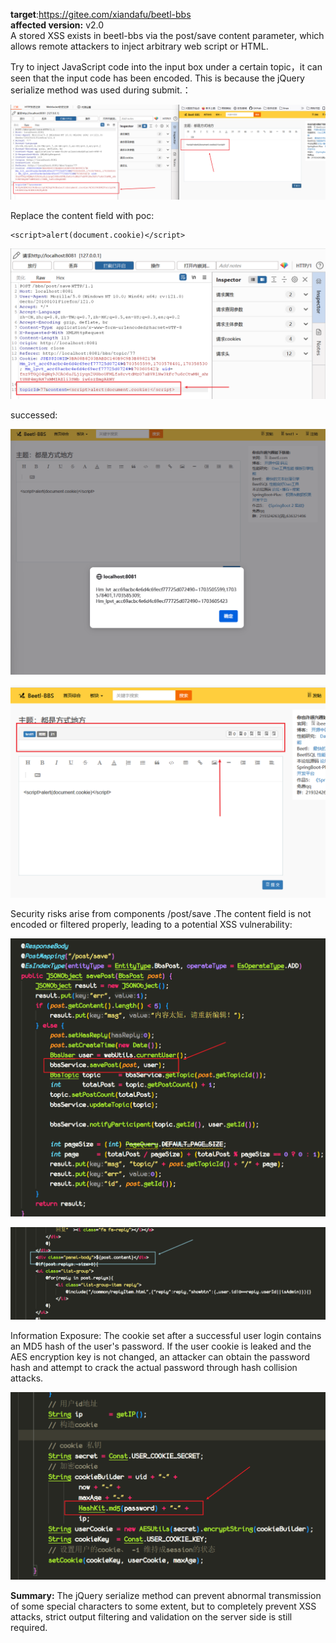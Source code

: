 **target**:https://gitee.com/xiandafu/beetl-bbs  
**affected version:** v2.0  
A stored XSS exists in beetl-bbs via the post/save content parameter, which allows remote attackers to inject arbitrary web script or HTML.

Try to inject JavaScript code into the input box under a certain topic，it can seen that the input code has been encoded. This is because the jQuery serialize method was used during submit.：

![image-20231226234426984](image/stored%20xss%20in%20beetl-bbs/image-20231226234426984.png)

Replace the content field with poc:

```
<script>alert(document.cookie)</script>
```

![image-20231226234508906](image/stored%20xss%20in%20beetl-bbs/image-20231226234508906.png)

successed:

![image-20231226234545181](image/stored%20xss%20in%20beetl-bbs/image-20231226234545181.png)

![image-20231226234709641](image/stored%20xss%20in%20beetl-bbs/image-20231226234709641.png)

Security risks arise from components /post/save .The content field is not encoded or filtered properly, leading to a potential XSS vulnerability:

![image-20231226235149123](image/stored%20xss%20in%20beetl-bbs/image-20231226235149123.png)

![image-20231226235251696](image/stored%20xss%20in%20beetl-bbs/image-20231226235251696.png)

Information Exposure: The cookie set after a successful user login contains an MD5 hash of the user's password. If the user cookie is leaked and the AES encryption key is not changed, an attacker can obtain the password hash and attempt to crack the actual password through hash collision attacks.

![image-20231226235442632](image/stored%20xss%20in%20beetl-bbs/image-20231226235442632.png)

**Summary:** The jQuery serialize method can prevent abnormal transmission of some special characters to some extent, but to completely prevent XSS attacks, strict output filtering and validation on the server side is still required.

